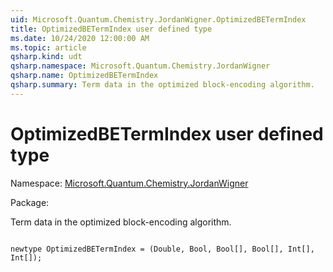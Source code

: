 ```yaml
---
uid: Microsoft.Quantum.Chemistry.JordanWigner.OptimizedBETermIndex
title: OptimizedBETermIndex user defined type
ms.date: 10/24/2020 12:00:00 AM
ms.topic: article
qsharp.kind: udt
qsharp.namespace: Microsoft.Quantum.Chemistry.JordanWigner
qsharp.name: OptimizedBETermIndex
qsharp.summary: Term data in the optimized block-encoding algorithm.
---
```


# OptimizedBETermIndex user defined type

Namespace: [Microsoft.Quantum.Chemistry.JordanWigner](xref:Microsoft.Quantum.Chemistry.JordanWigner)

Package: [](https://nuget.org/packages/)


Term data in the optimized block-encoding algorithm.

```qsharp

newtype OptimizedBETermIndex = (Double, Bool, Bool[], Bool[], Int[], Int[]);
```

